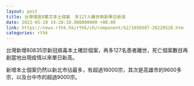 ```yaml
---
layout: post
title: 台灣增逾8萬宗本土個案　多127人離世再創單日新高
date: 2022-05-28 14:28:18.000000000 +08:00
link: https://news.rthk.hk/rthk/ch/component/k2/1650587-20220528.htm
categories: rthk
---
```


台灣新增80835宗新冠病毒本土確診個案，再多127名患者離世，死亡個案數目再創當地出現疫情以來單日新高。

新增本土個案仍然以新北市佔最多，有超過16000宗，其次是高雄市的9600多宗，以及台中市的超過9000宗。
